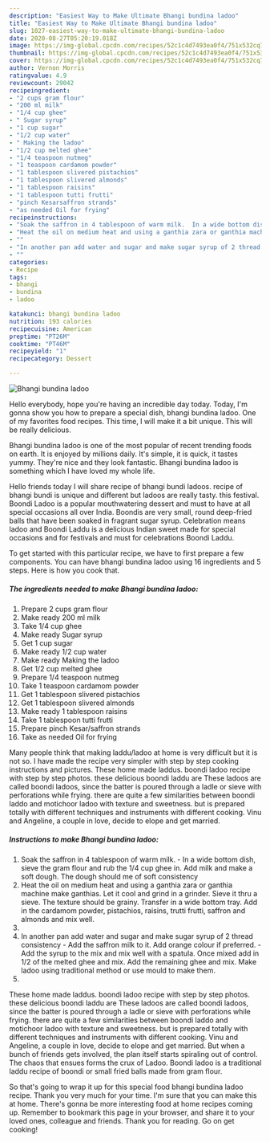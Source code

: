 ```yaml
---
description: "Easiest Way to Make Ultimate Bhangi bundina ladoo"
title: "Easiest Way to Make Ultimate Bhangi bundina ladoo"
slug: 1027-easiest-way-to-make-ultimate-bhangi-bundina-ladoo
date: 2020-08-27T05:20:19.018Z
image: https://img-global.cpcdn.com/recipes/52c1c4d7493ea0f4/751x532cq70/bhangi-bundina-ladoo-recipe-main-photo.jpg
thumbnail: https://img-global.cpcdn.com/recipes/52c1c4d7493ea0f4/751x532cq70/bhangi-bundina-ladoo-recipe-main-photo.jpg
cover: https://img-global.cpcdn.com/recipes/52c1c4d7493ea0f4/751x532cq70/bhangi-bundina-ladoo-recipe-main-photo.jpg
author: Vernon Morris
ratingvalue: 4.9
reviewcount: 29042
recipeingredient:
- "2 cups gram flour"
- "200 ml milk"
- "1/4 cup ghee"
- " Sugar syrup"
- "1 cup sugar"
- "1/2 cup water"
- " Making the ladoo"
- "1/2 cup melted ghee"
- "1/4 teaspoon nutmeg"
- "1 teaspoon cardamom powder"
- "1 tablespoon slivered pistachios"
- "1 tablespoon slivered almonds"
- "1 tablespoon raisins"
- "1 tablespoon tutti frutti"
- "pinch Kesarsaffron strands"
- "as needed Oil for frying"
recipeinstructions:
- "Soak the saffron in 4 tablespoon of warm milk.  In a wide bottom dish, sieve the gram flour and rub the 1/4 cup ghee in. Add milk and make a soft dough. The dough should me of soft consistency"
- "Heat the oil on medium heat and using a ganthia zara or ganthia machine make ganthias. Let it cool and grind in a grinder. Sieve it thru a sieve. The texture should be grainy. Transfer in a wide bottom tray. Add in the cardamom powder, pistachios, raisins, trutti frutti, saffron and almonds and mix well."
- ""
- "In another pan add water and sugar and make sugar syrup of 2 thread consistency  Add the saffron milk to it. Add orange colour if preferred.  Add the syrup to the mix and mix well with a spatula. Once mixed add in 1/2 of the melted ghee and mix. Add the remaining ghee and mix. Make ladoo using traditional method or use mould to make them."
- ""
categories:
- Recipe
tags:
- bhangi
- bundina
- ladoo

katakunci: bhangi bundina ladoo 
nutrition: 193 calories
recipecuisine: American
preptime: "PT26M"
cooktime: "PT46M"
recipeyield: "1"
recipecategory: Dessert

---
```



![Bhangi bundina ladoo](https://img-global.cpcdn.com/recipes/52c1c4d7493ea0f4/751x532cq70/bhangi-bundina-ladoo-recipe-main-photo.jpg)

Hello everybody, hope you're having an incredible day today. Today, I'm gonna show you how to prepare a special dish, bhangi bundina ladoo. One of my favorites food recipes. This time, I will make it a bit unique. This will be really delicious.

Bhangi bundina ladoo is one of the most popular of recent trending foods on earth. It is enjoyed by millions daily. It's simple, it is quick, it tastes yummy. They're nice and they look fantastic. Bhangi bundina ladoo is something which I have loved my whole life.

Hello friends today I will share recipe of bhangi bundi ladoos. recipe of bhangi bundi is unique and different but ladoos are really tasty. this festival. Boondi Ladoo is a popular mouthwatering dessert and must to have at all special occasions all over India. Boondis are very small, round deep-fried balls that have been soaked in fragrant sugar syrup. Celebration means ladoo and Boondi Laddu is a delicious Indian sweet made for special occasions and for festivals and must for celebrations Boondi Laddu.


To get started with this particular recipe, we have to first prepare a few components. You can have bhangi bundina ladoo using 16 ingredients and 5 steps. Here is how you cook that.

<!--inarticleads1-->

##### The ingredients needed to make Bhangi bundina ladoo:

1. Prepare 2 cups gram flour
1. Make ready 200 ml milk
1. Take 1/4 cup ghee
1. Make ready  Sugar syrup
1. Get 1 cup sugar
1. Make ready 1/2 cup water
1. Make ready  Making the ladoo
1. Get 1/2 cup melted ghee
1. Prepare 1/4 teaspoon nutmeg
1. Take 1 teaspoon cardamom powder
1. Get 1 tablespoon slivered pistachios
1. Get 1 tablespoon slivered almonds
1. Make ready 1 tablespoon raisins
1. Take 1 tablespoon tutti frutti
1. Prepare pinch Kesar/saffron strands
1. Take as needed Oil for frying


Many people think that making laddu/ladoo at home is very difficult but it is not so. I have made the recipe very simpler with step by step cooking instructions and pictures. These home made laddus. boondi ladoo recipe with step by step photos. these delicious boondi laddu are These ladoos are called boondi ladoos, since the batter is poured through a ladle or sieve with perforations while frying. there are quite a few similarities between boondi laddo and motichoor ladoo with texture and sweetness. but is prepared totally with different techniques and instruments with different cooking. Vinu and Angeline, a couple in love, decide to elope and get married. 

<!--inarticleads2-->

##### Instructions to make Bhangi bundina ladoo:

1. Soak the saffron in 4 tablespoon of warm milk.  - In a wide bottom dish, sieve the gram flour and rub the 1/4 cup ghee in. Add milk and make a soft dough. The dough should me of soft consistency
1. Heat the oil on medium heat and using a ganthia zara or ganthia machine make ganthias. Let it cool and grind in a grinder. Sieve it thru a sieve. The texture should be grainy. Transfer in a wide bottom tray. Add in the cardamom powder, pistachios, raisins, trutti frutti, saffron and almonds and mix well.
1. 
1. In another pan add water and sugar and make sugar syrup of 2 thread consistency  - Add the saffron milk to it. Add orange colour if preferred.  - Add the syrup to the mix and mix well with a spatula. Once mixed add in 1/2 of the melted ghee and mix. Add the remaining ghee and mix. Make ladoo using traditional method or use mould to make them.
1. 


These home made laddus. boondi ladoo recipe with step by step photos. these delicious boondi laddu are These ladoos are called boondi ladoos, since the batter is poured through a ladle or sieve with perforations while frying. there are quite a few similarities between boondi laddo and motichoor ladoo with texture and sweetness. but is prepared totally with different techniques and instruments with different cooking. Vinu and Angeline, a couple in love, decide to elope and get married. But when a bunch of friends gets involved, the plan itself starts spiraling out of control. The chaos that ensues forms the crux of Ladoo. Boondi ladoo is a traditional laddu recipe of boondi or small fried balls made from gram flour. 

So that's going to wrap it up for this special food bhangi bundina ladoo recipe. Thank you very much for your time. I'm sure that you can make this at home. There's gonna be more interesting food at home recipes coming up. Remember to bookmark this page in your browser, and share it to your loved ones, colleague and friends. Thank you for reading. Go on get cooking!
